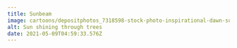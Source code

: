 ```yaml
---
title: Sunbeam
image: cartoons/depositphotos_7318598-stock-photo-inspirational-dawn-sun-burst-through.jpg
alt: Sun shining through trees
date: 2021-05-09T04:59:33.576Z
---
```

